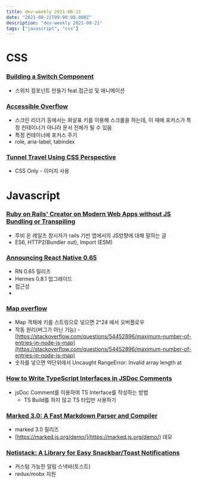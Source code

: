 ```yaml
---
title: dev-weekly 2021-08-21
date: "2021-08-21T09:00:00.000Z"
description: "dev-weekly 2021-08-21"
tags: ["javascript", "css"]
---
```



# CSS

### [Building a Switch Component](https://web.dev/building-a-switch-component)

- 스위치 컴포넌트 만들기 feat.접근성 및 애니메이션

### [Accessible Overflow](https://marcus.io/blog/accessible-overflow)

- 스크린 리더기 등에서는 화살표 키를 이용해 스크롤을 하는데, 이 때에 포커스가 특정 컨테이너가 아니라 문서 전체가 될 수 있음
- 특정 컨테이너에 포커스 주기
- role, aria-label, tabindex

### [Tunnel Travel Using CSS Perspective](https://codepen.io/trangthule/pen/vYmpNYR)

- CSS Only - 이미지 사용

# Javascript

### [Ruby on Rails' Creator on Modern Web Apps without JS Bundling or Transpiling](https://world.hey.com/dhh/modern-web-apps-without-javascript-bundling-or-transpiling-a20f2755)

- 루비 온 레일즈 창시자가 rails 기반 앱에서의 JS방향에 대해 말하는 글
- ES6, HTTP2(Bundler out), Import (ESM)

### [Announcing React Native 0.65](https://reactnative.dev/blog/2021/08/17/version-065)

- RN 0.65 릴리즈
- Hermes 0.8.1 업그레이드
- 접근성
- 

### [Map overflow](https://searchvoidstar.tumblr.com/post/659634228574715904/an-amazing-error-message-if-you-put-more-than-2-24)

- Map 객체에 키를 스트링으로 넣으면 2^24 에서 오버플로우
- 작동 원리(버그가 아닌 기능) - [https://stackoverflow.com/questions/54452896/maximum-number-of-entries-in-node-js-map](https://stackoverflow.com/questions/54452896/maximum-number-of-entries-in-node-js-map)
- 숫자를 넣으면 억단위에서 Uncaught RangeError: Invalid array length at

### [How to Write TypeScript Interfaces in JSDoc Comments](https://goulet.dev/posts/how-to-write-ts-interfaces-in-jsdoc/)

- jsDoc Comment를 이용하여 TS Interface를 작성하는 방법
    - TS Build를 하지 않고 TS 타입만 사용하기

### [Marked 3.0: A Fast Markdown Parser and Compiler](https://github.com/markedjs/marked/releases/tag/v3.0.0)

- marked 3.0 릴리즈
- [https://marked.js.org/demo/](https://marked.js.org/demo/) 데모

### [Notistack: A Library for Easy Snackbar/Toast Notifications](https://github.com/iamhosseindhv/notistack)

- 커스텀 가능한 알림 스낵바(토스트)
- redux/mobx 지원